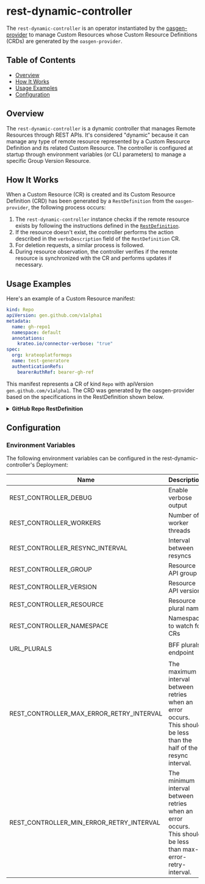 # rest-dynamic-controller

The `rest-dynamic-controller` is an operator instantiated by the [oasgen-provider](https://github.com/krateoplatformops/oasgen-provider) to manage Custom Resources whose Custom Resource Definitions (CRDs) are generated by the `oasgen-provider`.

## Table of Contents

- [Overview](#overview)
- [How It Works](#how-it-works)
- [Usage Examples](#usage-examples)
- [Configuration](#configuration)

## Overview

The `rest-dynamic-controller` is a dynamic controller that manages Remote Resources through REST APIs. It's considered "dynamic" because it can manage any type of remote resource represented by a Custom Resource Definition and its related Custom Resource. The controller is configured at startup through environment variables (or CLI parameters) to manage a specific Group Version Resource.

## How It Works

When a Custom Resource (CR) is created and its Custom Resource Definition (CRD) has been generated by a `RestDefinition` from the `oasgen-provider`, the following process occurs:

1. The `rest-dynamic-controller` instance checks if the remote resource exists by following the instructions defined in the [`RestDefinition`](https://doc.crds.dev/github.com/krateoplatformops/oasgen-provider).
2. If the resource doesn't exist, the controller performs the action described in the `verbsDescription` field of the `RestDefinition` CR.
3. For deletion requests, a similar process is followed.
4. During resource observation, the controller verifies if the remote resource is synchronized with the CR and performs updates if necessary.

## Usage Examples

Here's an example of a Custom Resource manifest:

```yaml
kind: Repo
apiVersion: gen.github.com/v1alpha1
metadata:
  name: gh-repo1
  namespace: default
  annotations:
    krateo.io/connector-verbose: "true"
spec:
  org: krateoplatformops
  name: test-generatore
  authenticationRefs:
    bearerAuthRef: bearer-gh-ref
```

This manifest represents a CR of kind `Repo` with apiVersion `gen.github.com/v1alpha1`. The CRD was generated by the oasgen-provider based on the specifications in the RestDefinition shown below.

<details>
<summary><b>GitHub Repo RestDefinition</b></summary>

```yaml
kind: RestDefinition
apiVersion: swaggergen.krateo.io/v1alpha1
metadata:
  name: def-github
  namespace: default
spec:
  oasPath: https://github.com/krateoplatformops/github-oas3/raw/1-oas-specification-fixes/openapi.yaml
  resourceGroup: gen.github.com
  resource:
    kind: Repo
    identifiers:
      - id
      - name
      - html_url
    verbsDescription:
    - action: create
      method: POST
      path: /orgs/{org}/repos
    - action: delete
      method: DELETE
      path: /repos/{owner}/{repo}
      altFieldMapping:
        org: owner
        name: repo
    - action: get
      method: GET
      path: /repos/{owner}/{repo}
      altFieldMapping:
        org: owner
        name: repo
```
</details>

## Configuration

### Environment Variables

The following environment variables can be configured in the rest-dynamic-controller's Deployment:

| Name | Description  | Default Value |
|------|--------------|---------------|
| REST_CONTROLLER_DEBUG | Enable verbose output | `false` |
| REST_CONTROLLER_WORKERS | Number of worker threads | `1` |
| REST_CONTROLLER_RESYNC_INTERVAL | Interval between resyncs | `1m` |
| REST_CONTROLLER_GROUP | Resource API group | - |
| REST_CONTROLLER_VERSION | Resource API version | - |
| REST_CONTROLLER_RESOURCE | Resource plural name | - |
| REST_CONTROLLER_NAMESPACE | Namespace to watch for CRs | `""` (all namespaces) |
| URL_PLURALS | BFF plurals endpoint | `http://snowplow.krateo-system.svc.cluster.local:8081/api-info/names` |
| REST_CONTROLLER_MAX_ERROR_RETRY_INTERVAL | The maximum interval between retries when an error occurs. This should be less than the half of the resync interval. | `30s` | 
| REST_CONTROLLER_MIN_ERROR_RETRY_INTERVAL | The minimum interval between retries when an error occurs. This should be less than max-error-retry-interval. | `1s` | 